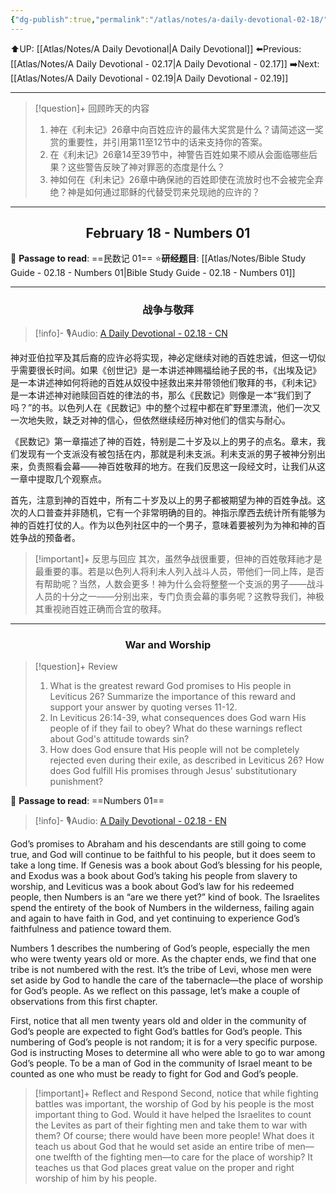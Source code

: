 ```yaml
---
{"dg-publish":true,"permalink":"/atlas/notes/a-daily-devotional-02-18/"}
---
```


 ⬆️UP: [[Atlas/Notes/A Daily Devotional\|A Daily Devotional]]
⬅️Previous: [[Atlas/Notes/A Daily Devotional - 02.17\|A Daily Devotional - 02.17]]
➡️Next: [[Atlas/Notes/A Daily Devotional - 02.19\|A Daily Devotional - 02.19]]

---

> [!question]+ 回顾昨天的内容
> 1. ⁠神在《利未记》26章中向百姓应许的最伟大奖赏是什么？请简述这一奖赏的重要性，并引用第11至12节中的话来支持你的答案。
> 2. ⁠在《利未记》26章14至39节中，神警告百姓如果不顺从会面临哪些后果？这些警告反映了神对罪恶的态度是什么？
> 3. ⁠⁠神如何在《利未记》26章中确保祂的百姓即使在流放时也不会被完全弃绝？神是如何通过耶稣的代替受罚来兑现祂的应许的？



---
## <center>February 18 - Numbers 01</center>

📖 **Passage to read**: ==民数记 01==
⭐**研经题目**: [[Atlas/Notes/Bible Study Guide - 02.18 - Numbers 01\|Bible Study Guide - 02.18 - Numbers 01]]

---
### <center>战争与敬拜</center>

> [!info]- 🎙️Audio: [A Daily Devotional - 02.18 - CN]()

神对亚伯拉罕及其后裔的应许必将实现，神必定继续对祂的百姓忠诚，但这一切似乎需要很长时间。如果《创世记》是一本讲述神赐福给祂子民的书，《出埃及记》是一本讲述神如何将祂的百姓从奴役中拯救出来并带领他们敬拜的书，《利未记》是一本讲述神对祂赎回百姓的律法的书，那么《民数记》则像是一本“我们到了吗？”的书。以色列人在《民数记》中的整个过程中都在旷野里漂流，他们一次又一次地失败，缺乏对神的信心，但依然继续经历神对他们的信实与耐心。

《民数记》第一章描述了神的百姓，特别是二十岁及以上的男子的点名。章末，我们发现有一个支派没有被包括在内，那就是利未支派。利未支派的男子被神分别出来，负责照看会幕——神百姓敬拜的地方。在我们反思这一段经文时，让我们从这一章中提取几个观察点。

首先，注意到神的百姓中，所有二十岁及以上的男子都被期望为神的百姓争战。这次的人口普查并非随机，它有一个非常明确的目的。神指示摩西去统计所有能够为神的百姓打仗的人。作为以色列社区中的一个男子，意味着要被列为为神和神的百姓争战的预备者。

> [!important]+ 反思与回应
其次，虽然争战很重要，但神的百姓敬拜祂才是最重要的事。若是以色列人将利未人列入战斗人员，带他们一同上阵，是否有帮助呢？当然，人数会更多！神为什么会将整整一个支派的男子——战斗人员的十分之一——分别出来，专门负责会幕的事务呢？这教导我们，神极其重视祂百姓正确而合宜的敬拜。




---
### <center>War and Worship</center>

> [!question]+ Review
> 1. What is the greatest reward God promises to His people in Leviticus 26? Summarize the importance of this reward and support your answer by quoting verses 11-12.
> 2. ⁠In Leviticus 26:14-39, what consequences does God warn His people of if they fail to obey? What do these warnings reflect about God's attitude towards sin?
> 3. ⁠How does God ensure that His people will not be completely rejected even during their exile, as described in Leviticus 26? How does God fulfill His promises through Jesus' substitutionary punishment?

📖 **Passage to read**: ==Numbers 01==

> [!info]- 🎙️Audio: [A Daily Devotional - 02.18 - EN]()  

God’s promises to Abraham and his descendants are still going to come true, and God will continue to be faithful to his people, but it does seem to take a long time. If Genesis was a book about God’s blessing for his people, and Exodus was a book about God’s taking his people from slavery to worship, and Leviticus was a book about God’s law for his redeemed people, then Numbers is an “are we there yet?” kind of book. The Israelites spend the entirety of the book of Numbers in the wilderness, failing again and again to have faith in God, and yet continuing to experience God’s faithfulness and patience toward them.

Numbers 1 describes the numbering of God’s people, especially the men who were twenty years old or more. As the chapter ends, we find that one tribe is not numbered with the rest. It’s the tribe of Levi, whose men were set aside by God to handle the care of the tabernacle—the place of worship for God’s people. As we reflect on this passage, let’s make a couple of observations from this first chapter.

First, notice that all men twenty years old and older in the community of God’s people are expected to fight God’s battles for God’s people. This numbering of God’s people is not random; it is for a very specific purpose. God is instructing Moses to determine all who were able to go to war among God’s people. To be a man of God in the community of Israel meant to be counted as one who must be ready to fight for God and God’s people.

> [!important]+ Reflect and Respond
Second, notice that while fighting battles was important, the worship of God by his people is the most important thing to God. Would it have helped the Israelites to count the Levites as part of their fighting men and take them to war with them? Of course; there would have been more people! What does it teach us about God that he would set aside an entire tribe of men—one twelfth of the fighting men—to care for the place of worship? It teaches us that God places great value on the proper and right worship of him by his people.



















